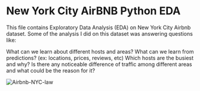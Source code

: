 # New York City AirBNB Python EDA
This file contains Exploratory Data Analysis (EDA) on New York City Airbnb dataset.
Some of the analysis I did on this dataset was answering questions like:
  
  
  What can we learn about different hosts and areas?
  What can we learn from predictions? (ex: locations, prices, reviews, etc)
  Which hosts are the busiest and why?
  Is there any noticeable difference of traffic among different areas and what could be the reason for it?


![Airbnb-NYC-law](https://user-images.githubusercontent.com/121971294/227805460-9f15d157-073b-4f34-b067-1b6b31f06c32.jpg)
